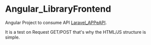 # Angular_LibraryFrontend

Angular Project to consume API [Laravel_APPeAPI](https://github.com/elciojunior7/Laravel_APPeAPI).

It is a test on Request GET/POST that's why the HTML/JS structure is simple.
